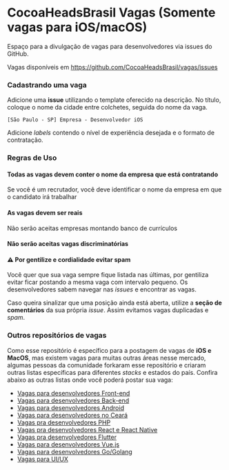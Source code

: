 # CocoaHeadsBrasil Vagas (Somente vagas para iOS/macOS)

Espaço para a divulgação de vagas para desenvolvedores via issues do GitHub.

Vagas disponíveis em https://github.com/CocoaHeadsBrasil/vagas/issues

### Cadastrando uma vaga

Adicione uma **issue** utilizando o template oferecido na descrição. No título, coloque o nome da cidade entre colchetes, seguida do nome da vaga.

`[São Paulo - SP] Empresa - Desenvolvedor iOS`

Adicione _labels_ contendo o nível de experiência desejada e o formato de contratação.

### Regras de Uso

#### Todas as vagas devem conter o nome da empresa que está contratando
Se você é um recrutador, você deve identificar o nome da empresa em que o candidato irá trabalhar

#### As vagas devem ser reais
Não serão aceitas empresas montando banco de currículos

#### Não serão aceitas vagas discriminatórias

#### ⚠ Por gentilize e cordialidade evitar spam 
Você quer que sua vaga sempre fique listada nas últimas, por gentiliza evitar ficar postando a mesma vaga com intervalo pequeno. Os desenvolvedores sabem navegar nas *issues* e encontrar as vagas. 

Caso queira sinalizar que uma posição ainda está aberta, utilize a **seção de comentários** da sua própria *issue*. Assim evitamos vagas duplicadas e *spam*.

### Outros repositórios de vagas

Como esse repositório é específico para a postagem de vagas de **iOS e MacOS**,
mas existem vagas para muitas outras áreas nesse mercado, algumas pessoas
da comunidade forkaram esse repositório e criaram outras listas específicas
para diferentes _stacks_ e estados do país. Confira abaixo as outras
listas onde você poderá postar sua vaga:

- [Vagas para desenvolvedores Front-end](https://github.com/frontendbr/vagas)
- [Vagas para desenvolvedores Back-end](https://github.com/backend-br/vagas)
- [Vagas para desenvolvedores Android](https://github.com/androiddevbr/vagas)
- [Vagas para desenvolvedores no Ceará](https://github.com/CangaceirosDevels/vagas_de_emprego)
- [Vagas pra desenvolvedores PHP](https://github.com/phpdevbr/vagas)
- [Vagas pra desenvolvedores React e React Native](https://github.com/react-brasil/vagas)
- [Vagas pra desenvolvedores Flutter](https://github.com/Flutterando/Vagas)
- [Vagas para desenvolvedores Vue.js](https://github.com/vuejs-br/vagas)
- [Vagas para desenvolvedores Go/Golang](https://github.com/Gommunity/vagas)
- [Vagas para UI/UX](https://github.com/uxbrasil/vagas)

